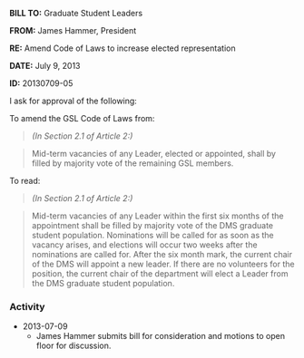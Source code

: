 **BILL TO:** Graduate Student Leaders

**FROM:** James Hammer, President

**RE:** Amend Code of Laws to increase elected representation 

**DATE:** July 9, 2013

**ID:** 20130709-05

I ask for approval of the following:

To amend the GSL Code of Laws from:

> *(In Section 2.1 of Article 2:)*

> Mid-term vacancies of any Leader, elected or appointed, shall by filled by majority vote of the
remaining GSL members.

To read:

> *(In Section 2.1 of Article 2:)*

> Mid-term vacancies of any Leader within the first six months of the appointment shall be filled
by majority vote of the DMS graduate student population. Nominations will be called for as
soon as the vacancy arises, and elections will occur two weeks after the nominations are
called for. After the six month mark, the current chair of the DMS will appoint a new leader. If
there are no volunteers for the position, the current chair of the department will elect a Leader
from the DMS graduate student population.

### Activity

* 2013-07-09
    * James Hammer submits bill for consideration and motions to open floor for discussion.